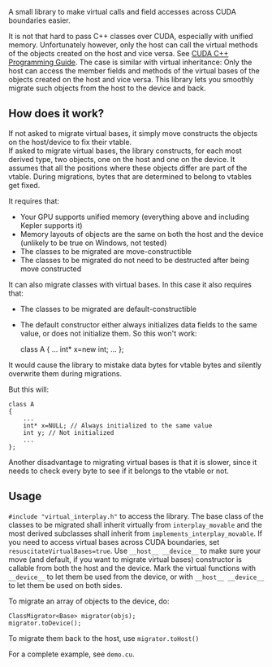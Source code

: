 A small library to make virtual calls and field accesses across CUDA boundaries easier.

It is not that hard to pass C++ classes over CUDA, especially with unified memory.
Unfortunately however, only the host can call the virtual methods of the objects created on the host and vice versa.
See [CUDA C++ Programming Guide](https://docs.nvidia.com/cuda/cuda-c-programming-guide/index.html#virtual-functions).
The case is similar with virtual inheritance: Only the host can access the member fields and methods of the virtual bases of the objects created on the host and vice versa.
This library lets you smoothly migrate such objects from the host to the device and back.

## How does it work?
If not asked to migrate virtual bases, it simply move constructs the objects on the host/device to fix their vtable.  
If asked to migrate virtual bases, the library constructs, for each most derived type, two objects, one on the host and one on the device. It assumes that all the positions where these objects differ are part of the vtable. During migrations, bytes that are determined to belong to vtables get fixed.

It requires that:
* Your GPU supports unified memory (everything above and including Kepler supports it)
* Memory layouts of objects are the same on both the host and the device (unlikely to be true on Windows, not tested)
* The classes to be migrated are move-constructible
* The classes to be migrated do not need to be destructed after being move constructed

It can also migrate classes with virtual bases. In this case it also requires that:

* The classes to be migrated are default-constructible
* The default constructor either always initializes data fields to the same value, or does not initialize them. So this won't work:


    class A
    {
        ...
    	int* x=new int;
    	...
    };
    
It would cause the library to mistake data bytes for vtable bytes and silently overwrite them during migrations. 

But this will:

    class A
    {
        ...
    	int* x=NULL; // Always initialized to the same value
        int y; // Not initialized
        ...
    };

Another disadvantage to migrating virtual bases is that it is slower, since it needs to check every byte to see if it belongs to the vtable or not.

## Usage

`#include "virtual_interplay.h"` to access the library. The base class of the classes to be migrated shall inherit virtually from `interplay_movable` and the most derived subclasses shall inherit from `implements_interplay_movable`.
If you need to access virtual bases across CUDA boundaries, set `resuscitateVirtualBases=true`.
Use `__host__ __device__` to make sure your move (and default, if you want to migrate virtual bases) constructor is callable from both the host and the device.
Mark the virtual functions with `__device__` to let them be used from the device, or with `__host__ __device__` to let them be used on both sides.

To migrate an array of objects to the device, do:

    ClassMigrator<Base> migrator(objs);
    migrator.toDevice();


To migrate them back to the host, use `migrator.toHost()`

For a complete example, see `demo.cu`.
